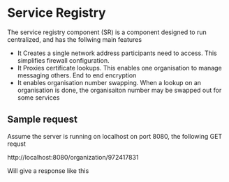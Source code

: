 # Service Registry

The service registry component (SR) is a component designed to run centralized, and has the follwing main features

* It Creates a single network address participants need to access. This simplifies firewall configuration.
* It Proxies certificate lookups. This enables one organisation to manage messaging others. End to end encryption
* It enables organisation number swapping. When a lookup on an organisation is done, the organisaiton number may be swapped out for some services

## Sample request

Assume the server is running on localhost on port 8080, the following GET requst

http://localhost:8080/organization/972417831

Will give a response like this



